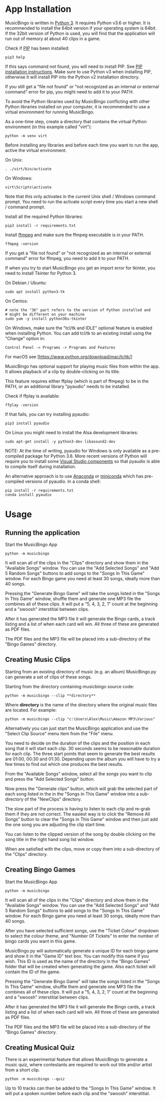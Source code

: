 # App Installation

MusicBingo is written in [Python 3](https://www.python.org/). It requires
Python v3.6 or higher. It is recommended to install the 64bit version if your
operating system is 64bit. If the 32bit version of Python is used, you will
find that the application will run out of memory at about 40 clips in a game.

Check if [PIP](https://pypi.org/project/pip/) has been installed:

    pip3 help

If this says command not found, you will need to install PIP. See
[PIP installation instructions](https://pip.pypa.io/en/stable/installing/).
Make sure to use Python v3 when installing PIP, otherwise it will install PIP
into the Python v2 installation directory.

If you still get a "file not found" or "not recognized as an internal or
external command" error for pip, you might need to add it to your PATH.

To avoid the Python libraries used by MusicBingo conflicting with other Python
libraries installed on your computer, it is recommended to use a virtual
environment for running MusicBingo.

As a one-time step, create a directory that contains the virtual Python
environment (in this example called "virt"):

    python -m venv virt

Before installing any libraries and before each time you want to run the app,
active the virtual environment.

On Unix:

    . ./virt/bin/activate

On Windows:

    virt\Scripts\activate

Note that this only activates in the current Unix shell / Windows command
prompt. You need to run the activate script every time you start a new
shell / command prompt.

Install all the required Python libraries:

    pip3 install -r requirements.txt

Install [ffmpeg](https://www.ffmpeg.org/) and make sure the ffmpeg executable is
in your PATH.

    ffmpeg -version

If you get a "file not found" or "not recognized as an internal or external
command" error for ffmpeg, you need to add it to your PATH.

If when you try to start MusicBingo you get an import error for tkinter, you
need to install Tkinter for Python 3.

On Debian / Ubuntu:

    sudo apt install python3-tk

On Centos:

    # note the "36" part refers to the version of Python installed and
    # might be different on your machine
    sudo yum -y install python36u-tkinter

On Windows, make sure the "tcl/tk and IDLE" optional feature is enabled when
installing Python. You can add tcl/tk to an existing install using the "Change"
option in:

    Control Panel -> Programs -> Programs and Features

For macOS see [https://www.python.org/download/mac/tcltk/]

MusicBingo has optional support for playing music files from within the app.
It allows playback of a clip by double-clicking on its title.

This feature requires either ffplay (which is part of ffmpeg) to be in the
PATH, or an additional library "pyaudio" needs to be installed.

Check if ffplay is available:

    ffplay -version

If that fails, you can try installing pyaudio:

    pip3 install pyaudio

On Linux you might need to install the Alsa development libraries:

    sudo apt-get install -y python3-dev libasound2-dev

NOTE: At the time of writing, pyaudio for Windows is only available as a
pre-compiled package for Python 3.6. More recent versions of Python will
require you to install some
[Visual Studio components](https://visualstudio.microsoft.com/downloads/)
so that pyaudio is able to compile itself during installation.

An alternative approach is to use
[Anaconda](https://www.anaconda.com/products/individual) or
[miniconda](https://docs.conda.io/en/latest/miniconda.html) which has pre-compiled
versions of pyaudio. In a conda shell:

    pip install -r requirements.txt
    conda install pyaudio


# Usage

## Running the application

Start the MusicBingo App

    python -m musicbingo

It will scan all of the clips in the "Clips" directory and show them in the
"Available Songs" window. You can use the "Add Selected Songs" and "Add 5 Random
Songs" buttons to add songs to the "Songs In This Game" window. For each Bingo
game you need at least 30 songs, ideally more than 40 songs.

Pressing the "Generate Bingo Game" will take the songs listed in the
"Songs In This Game" window, shuffle them and generate one MP3 file the
combines all of these clips. It will put a "5, 4, 3, 2, 1" count at the
beginning and a "swoosh" interstitial between clips.

After it has generated the MP3 file it will generate the Bingo cards, a track
listing and a list of when each card will win. All three of these are generated
as PDF files.

The PDF files and the MP3 file will be placed into a sub-directory of the
"Bingo Games" directory.

## Creating Music Clips

Starting from an existing directory of music (e.g. an album) MusicBingo.py
can generate a set of clips of these songs.

Starting from the directory containing musicbingo source code:

    python -m musicbingo --clip **directory**

Where **directory** is the name of the directory where the original music
files are located. For example:

    python -m musicbingo --clip "c:\Users\Alex\Music\Amazon MP3\Various"

Alternatively you can just start the MusicBingo application and use the
"Select Clip Source" menu item from the "File" menu.

You need to decide on the duration of the clips and the position in each song
that it will start each clip. 30 seconds seems to be reasonable duration for
each clip. The three start points that seem to generate the best results are
01:00, 00:30 and 01:30. Depending upon the album you will have to try a few
times to find out which one produces the best results.

From the "Available Songs" window, select all the songs you want to clip and
press the "Add Selected Songs" button.

Now press the "Generate clips" button, which will grab the selected part of
each song listed in the in the "Songs in This Game" window into a sub-directory
of the "NewClips" directory.

The slow part of the process is having to listen to each clip and re-grab them
if they are not correct. The easiest way is to click the "Remove All Songs"
button to clear the "Songs in This Game" window and then just add the one song
you are adjusting the clip start time.

You can listen to the clipped version of the song by double clicking on the
song title in the right hand song list window.

When are satisfied with the clips, move or copy them into a sub-directory of the
"Clips" directory.

## Creating Bingo Games

Start the MusicBingo App

    python -m musicbingo

It will scan all of the clips in the "Clips" directory and show them in the
"Available Songs" window. You can use the "Add Selected Songs" and "Add 5 Random
Songs" buttons to add songs to the "Songs In This Game" window. For each Bingo
game you need at least 30 songs, ideally more than 40 songs.

After you have selected sufficient songs, use the "Ticket Colour" dropdown to
select the colour theme, and "Number Of Tickets" to enter the number of bingo
cards you want in this game.

MusicBingo.py will automatically generate a unique ID for each bingo game and
show it in the "Game ID" text box. You can modify this name if you wish. This
ID is used as the name of the directory in the "Bingo Games" folder that will
be created when generating the game. Also each ticket will contain the ID of
the game.

Pressing the "Generate Bingo Game" will take the songs listed in the
"Songs In This Game" window, shuffle them and generate one MP3 file the
combines all of these clips. It will put a "5, 4, 3, 2, 1" count at the
beginning and a "swoosh" interstitial between clips.

After it has generated the MP3 file it will generate the Bingo cards, a track
listing and a list of when each card will win. All three of these are generated
as PDF files.

The PDF files and the MP3 file will be placed into a sub-directory of the
"Bingo Games" directory.

## Creating Musical Quiz

There is an experimental feature that allows MusicBingo to generate a music
quiz, where contestants are required to work out title and/or artist from a
short clip.

    python -m musicbingo --quiz

Up to 10 tracks can then be added to the "Songs In This Game" window. It will
put a spoken number before each clip and the "swoosh" interstitial.
